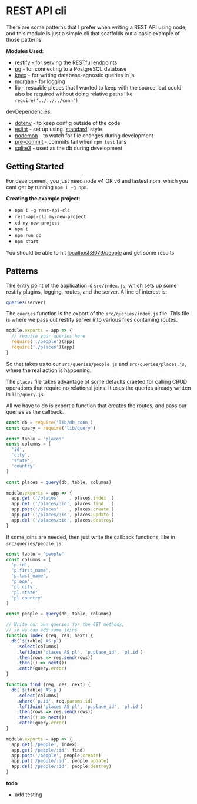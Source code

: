 REST API cli
============

There are some patterns that I prefer when writing a REST API using node, and
this module is just a simple cli that scaffolds out a basic example of those
patterns.

**Modules Used**:

- [restify][1] - for serving the RESTful endpoints
- [pg][2] - for connecting to a PostgreSQL database
- [knex][3] - for writing database-agnostic queries in js
- [morgan][4] - for logging
- lib - resuable pieces that I wanted to keep with the source, but could
also be required without doing relative paths like `require('../../../conn')`

devDependencies:

- [dotenv][5] - to keep config outside of the code
- [eslint][6] - set up using '[standard][7]' style
- [nodemon][8] - to watch for file changes during development
- [pre-commit][9] - commits fail when `npm test` fails
- [sqlite3][10] - used as the db during development

[1]: http://restify.com/
[2]: https://github.com/brianc/node-postgres
[3]: http://knexjs.org/
[4]: https://github.com/expressjs/morgan
[5]: https://github.com/motdotla/dotenv
[6]: http://eslint.org/
[7]: http://standardjs.com/
[8]: https://github.com/remy/nodemon
[9]: https://github.com/observing/pre-commit
[10]: https://github.com/mapbox/node-sqlite3

Getting Started
---------------

For development, you just need node v4 OR v6 and lastest npm, which you cant get
by running `npm i -g npm`.

**Creating the example project**:

- `npm i -g rest-api-cli`
- `rest-api-cli my-new-project`
- `cd my-new-project`
- `npm i`
- `npm run db`
- `npm start`

You should be able to hit <localhost:8079/people> and get some results

Patterns
--------

The entry point of the application is `src/index.js`, which sets up some restify
plugins, logging, routes, and the server. A line of interest is:

```javascript
queries(server)
```

The `queries` function is the export of the `src/queries/index.js` file. This
file is where we pass out restify server into various files containing routes.

```javascript
module.exports = app => {
  // require your queries here
  require('./people')(app)
  require('./places')(app)
}
```

So that takes us to our `src/queries/people.js` and `src/queries/places.js`,
where the real action is happening.

The `places` file takes advantage of some defaults craeted for calling CRUD
operations that require no relational joins. It uses the queries already written
in `lib/query.js`.

All we have to do is export a function that creates the routes, and pass our
queries as the callback.

```javascript
const db = require('lib/db-conn')
const query = require('lib/query')

const table = 'places'
const columns = [
  'id',
  'city',
  'state',
  'country'
]

const places = query(db, table, columns)

module.exports = app => {
  app.get ('/places'    , places.index  )
  app.get ('/places/:id', places.find   )
  app.post('/places'    , places.create )
  app.put ('/places/:id', places.update )
  app.del ('/places/:id', places.destroy)
}
```

If some joins are needed, then just write the callback functions, like in
`src/queries/people.js`:

```javascript
const table = 'people'
const columns = [
  'p.id',
  'p.first_name',
  'p.last_name',
  'p.age',
  'pl.city',
  'pl.state',
  'pl.country'
]

const people = query(db, table, columns)

// Write our own queries for the GET methods,
// so we can add some joins
function index (req, res, next) {
  db(`${table} AS p`)
    .select(columns)
    .leftJoin('places AS pl', 'p.place_id', 'pl.id')
    .then(rows => res.send(rows))
    .then(() => next())
    .catch(query.error)
}

function find (req, res, next) {
  db(`${table} AS p`)
    .select(columns)
    .where('p.id', req.params.id)
    .leftJoin('places AS pl', 'p.place_id', 'pl.id')
    .then(rows => res.send(rows))
    .then(() => next())
    .catch(query.error)
}

module.exports = app => {
  app.get('/people', index)
  app.get('/people/:id', find)
  app.post('/people', people.create)
  app.put('/people/:id', people.update)
  app.del('/people/:id', people.destroy)
}
```

**todo**

- add testing

